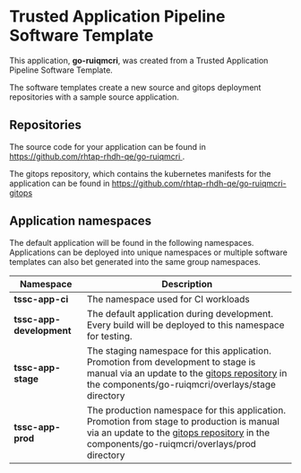 # Trusted Application Pipeline Software Template

This application, **go-ruiqmcri**, was created from a Trusted Application Pipeline Software Template.

The software templates create a new source and gitops deployment repositories with a sample source application. 

## Repositories

The source code for your application can be found in [https://github.com/rhtap-rhdh-qe/go-ruiqmcri ](https://github.com/rhtap-rhdh-qe/go-ruiqmcri ).
 
The gitops repository, which contains the kubernetes manifests for the application can be found in 
[https://github.com/rhtap-rhdh-qe/go-ruiqmcri-gitops ](https://github.com/rhtap-rhdh-qe/go-ruiqmcri-gitops ) 

## Application namespaces 

The default application will be found in the following namespaces. Applications can be deployed into unique namespaces or multiple software templates can also bet generated into the same group namespaces.  

|  Namespace   |  Description   |  
| -------- | -------- |
| **tssc-app-ci** | The namespace used for CI workloads |
| **tssc-app-development** | The default application during development. Every build will be deployed to this namespace for testing. |
| **tssc-app-stage** | The staging namespace for this application. Promotion from development to stage is manual via an update to the [gitops repository](https://github.com/rhtap-rhdh-qe/go-ruiqmcri-gitops ) in the components/go-ruiqmcri/overlays/stage directory |
| **tssc-app-prod** | The production namespace for this application. Promotion from stage to production is manual via an update to the [gitops repository](https://github.com/rhtap-rhdh-qe/go-ruiqmcri-gitops ) in the components/go-ruiqmcri/overlays/prod directory |
